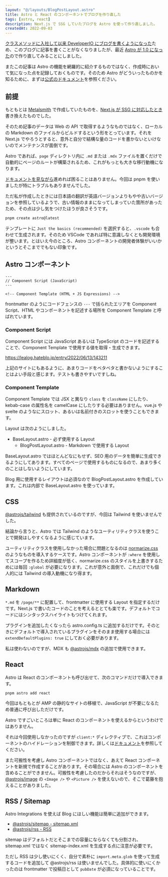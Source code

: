```yaml
---
layout: "@/layouts/BlogPostLayout.astro"
title: Astro と React のコンポーネントでブログを作り直した
tags: [astro, react]
description: Next.js で SSG していたブログを Astro を使って作り直しました。
createdAt: 2022-09-03
---
```


[クラスメソッドに入社して以来 DeveloperIO にブログを書くようになった](https://dev.classmethod.jp/author/takahashi-yuki/)ため、このブログに記事を書くことがなくなりましたが、最近 [Astro が 1.0 になった](https://astro.build/blog/astro-1/)ので作り直してみることにしました。

またこの記事は Astro の機能を網羅的に紹介するものではなく、作成時において気になった点を記録しておくものです。そのため Astro がどういったものかを知るために、まずは[公式のドキュメント](https://astro.build/)を参照ください。

## 前提

もともとは [Metalsmith](https://metalsmith.io/) で作成していたものを、[Next.js が SSG に対応したとき](/blog/nextjs-blog-ssg)書き換えたものでした。

そのため記事のデータは Web の API で取得するようなものではなく、ローカルの Markdown のファイルからビルドするという形をとっています。それを Next.js でやろうとすると、意外と自分で結構な量のコードを書かないといけないのでメンテナンスが面倒です。

Astro であれば、`page` ディレクトリ内に `.md` または `.mdx` ファイルを置くだけで自動的にページのルートが構築されるため、これがもっとも大きな移行動機になります。

[ドキュメントを見ながら](https://docs.astro.build/en/getting-started/)進めれば困ることはありません。今回は pnpm を使いましたが特にトラブルもありませんでした。

ただ私が作成したときには日本語の翻訳が英語バージョンよりもやや古いバージョンを参照しているようで、古い情報のままになってしまっていた箇所があったため、その点は少し気をつけたほうが良さそうです。

```sh
pnpm create astro@latest
```

テンプレートに `Just the basics (recommended)` を選択すると、`.vscode` も合わせて生成されます。そのため VSCode であれば特に意識しなくとも開発環境が整います。とはいえ今のところ、Astro コンポーネントの開発者体験がいいかというとそこまででもない印象です。

## Astro コンポーネント

```astro
---
// Component Script (JavaScript)
---

<!-- Component Template (HTML + JS Expressions) -->
```

frontmatter のようにコードフェンスの `---` で括られたエリアを Component Script、HTML やコンポーネントを記述する場所を Component Template と呼ばれています。

### Component Script

Component Script には JavaScript あるいは TypeScript のコードを記述することで、Component Template で使用する値を取得・生成できます。

https://lealog.hateblo.jp/entry/2022/06/13/143211

上記のサイトにもあるように、あまりコードをベタベタと書かないようにすることはよい手段と感じます。テストも書きやすいですしね。

### Component Template

Component Template では JSX と異なり `class` を `className` にしたり、kebab-case の属性名を camelCase にしたりする必要はありません。vue.js や svelte のようなにスロット、あるいは名前付きのスロットを使うこともできます。

Layout は次のようにしました。

- BaseLayout.astro - 必ず使用する Layout
  - BlogPostLayout.astro - Markdown で使用する Layout

BaseLayout.astro ではほとんどなにもせず、SEO 用のデータを簡単に生成できるようにしてあります。すべてのページで使用するものになるので、あまり多くのことはしないようにしています。

Blog 用に使用するレイアウトは必須なので BlogPostLayout.astro を作成しています。これは内部で BaseLayout.astro を使っています。

## CSS

[@astrojs/tailwind](https://docs.astro.build/en/guides/integrations-guide/tailwind/) も提供されているのですが、今回は Tailwind を使いませんでした。

結論から言うと、Astro では Tailwind のようなユーティリティクラスを使うことで開発はしやすくなるように感じています。

ユーティリティクラスを使用しなかった場合に問題となるのは [normarize.css](https://necolas.github.io/normalize.css/) のようなものを導入するケースです。Astro コンポーネントが `:where` を使用してスコープを作るため詳細度が低く、normarize.css のスタイルを上書きするためには毎回 `:global` が必要になります。これが意外と面倒で、これだけでも個人的には Tailwind の導入動機になり得ます。

## Markdown

`*.md` を `/page/**` に配置して、frontmatter に使用する Layout を指定するだけです。Next.js で書いたコードのことを考えるととても楽です。デフォルトでコードにはシンタックスハイライトもつけてくれます。

プラグインを追加したくなったら astro.config.ts に追加するだけです。そのときにデフォルトで導入されているプラグインをそのまま使用する場合には `extendDefaultPlugins: true` にしておく必要があります。

私は使わないのですが、MDX も [@astrojs/mdx](https://docs.astro.build/en/guides/integrations-guide/mdx/) の追加で使用できます。

## React

Astro は React のコンポーネントも呼び出せて、次のコマンドだけで導入できます。

```
pnpm astro add react
```

今回はもともとが AMP の静的なサイトの移植で、JavaScript が不要になるため普通に呼び出しただけです。

Astro ですごいところは単に React のコンポーネントを使えるからというわけではありません。

それは今回使用しなかったのですが `client:*` ディレクティブで、これはコンポーネントのハイドレーションを制御できます。詳しくは[ドキュメント](https://docs.astro.build/en/reference/directives-reference/#client-directives)を参照してください。

また可搬性を考慮し Astro コンポーネントではなく、あえて React コンポーネントを新規で作成することがあります。その場合には Astro のコンポーネントを含めることができません。可搬性を考慮したのだからそれはそうなのですが、[@astrojs/image](https://github.com/withastro/astro/tree/main/packages/integrations/image/) の `<Image />` や `<Picture />` を使えないので、そこで葛藤を抱えることがありました。

## RSS / Sitemap

Astro Integrations を使えば Blog にほしい機能は簡単に追加ができます。

- [@astrojs/sitemap - sitemap.xml](https://docs.astro.build/en/guides/integrations-guide/sitemap/)
- [@astrojs/rss - RSS](https://docs.astro.build/en/guides/rss/)

sitemap はデフォルトだとそこまでの容量にならなくても分割され、sitemap.xml ではなく sitemap-index.xml を生成する点に注意が必要です。

ただし RSS は少し使いにくく、自分で素朴に `import.meta.glob` を使って生成するコードを追加して @astrojs/rss は使いませんでした。具体的に使いにくかったのは frontmatter で投稿日として `pubDate` が必須になっていることです。
